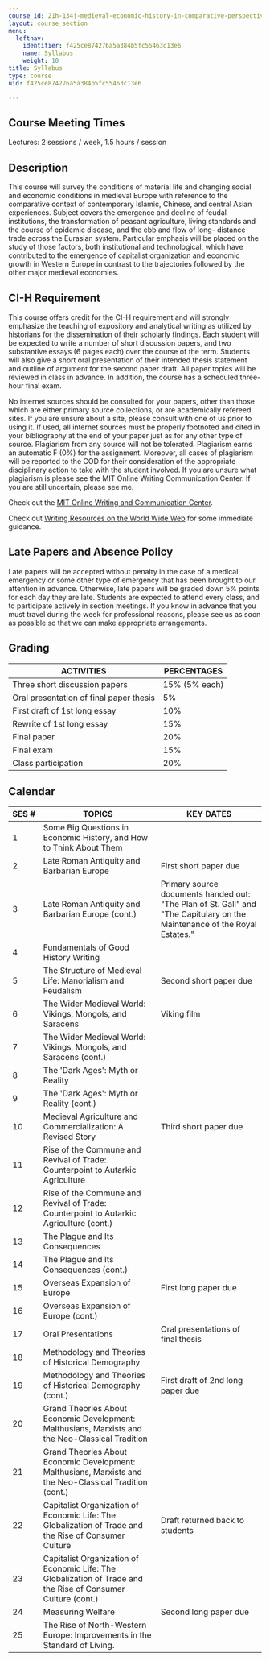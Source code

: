 ```yaml
---
course_id: 21h-134j-medieval-economic-history-in-comparative-perspective-spring-2012
layout: course_section
menu:
  leftnav:
    identifier: f425ce874276a5a384b5fc55463c13e6
    name: Syllabus
    weight: 10
title: Syllabus
type: course
uid: f425ce874276a5a384b5fc55463c13e6

---
```


Course Meeting Times
--------------------

Lectures: 2 sessions / week, 1.5 hours / session

Description
-----------

This course will survey the conditions of material life and changing social and economic conditions in medieval Europe with reference to the comparative context of contemporary Islamic, Chinese, and central Asian experiences. Subject covers the emergence and decline of feudal institutions, the transformation of peasant agriculture, living standards and the course of epidemic disease, and the ebb and flow of long- distance trade across the Eurasian system. Particular emphasis will be placed on the study of those factors, both institutional and technological, which have contributed to the emergence of capitalist organization and economic growth in Western Europe in contrast to the trajectories followed by the other major medieval economies.

CI-H Requirement
----------------

This course offers credit for the CI-H requirement and will strongly emphasize the teaching of expository and analytical writing as utilized by historians for the dissemination of their scholarly findings. Each student will be expected to write a number of short discussion papers, and two substantive essays (6 pages each) over the course of the term. Students will also give a short oral presentation of their intended thesis statement and outline of argument for the second paper draft. All paper topics will be reviewed in class in advance. In addition, the course has a scheduled three-hour final exam.

No internet sources should be consulted for your papers, other than those which are either primary source collections, or are academically refereed sites. If you are unsure about a site, please consult with one of us prior to using it. If used, all internet sources must be properly footnoted and cited in your bibliography at the end of your paper just as for any other type of source. Plagiarism from any source will not be tolerated. Plagiarism earns an automatic F (0%) for the assignment. Moreover, all cases of plagiarism will be reported to the COD for their consideration of the appropriate disciplinary action to take with the student involved. If you are unsure what plagiarism is please see the MIT Online Writing Communication Center. If you are still uncertain, please see me.

Check out the [MIT Online Writing and Communication Center](http://cmsw.mit.edu/writing-and-communication-center/).

Check out [Writing Resources on the World Wide Web](http://web.mit.edu/uaa/www/writing/links/) for some immediate guidance.

Late Papers and Absence Policy
------------------------------

Late papers will be accepted without penalty in the case of a medical emergency or some other type of emergency that has been brought to our attention in advance. Otherwise, late papers will be graded down 5% points for each day they are late. Students are expected to attend every class, and to participate actively in section meetings. If you know in advance that you must travel during the week for professional reasons, please see us as soon as possible so that we can make appropriate arrangements.

Grading
-------

| ACTIVITIES | PERCENTAGES |
| --- | --- |
| Three short discussion papers | 15% (5% each) |
| Oral presentation of final paper thesis | 5% |
| First draft of 1st long essay | 10% |
| Rewrite of 1st long essay | 15% |
| Final paper | 20% |
| Final exam | 15% |
| Class participation | 20% 

Calendar
--------

| SES # | TOPICS | KEY DATES |
| --- | --- | --- |
| 1 | Some Big Questions in Economic History, and How to Think About Them | &nbsp; |
| 2 | Late Roman Antiquity and Barbarian Europe | First short paper due |
| 3 | Late Roman Antiquity and Barbarian Europe (cont.) | Primary source documents handed out: "The Plan of St. Gall" and "The Capitulary on the Maintenance of the Royal Estates." |
| 4 | Fundamentals of Good History Writing | &nbsp; |
| 5 | The Structure of Medieval Life: Manorialism and Feudalism | Second short paper due |
| 6 | The Wider Medieval World: Vikings, Mongols, and Saracens | Viking film |
| 7 | The Wider Medieval World: Vikings, Mongols, and Saracens (cont.) | &nbsp; |
| 8 | The 'Dark Ages': Myth or Reality | &nbsp; |
| 9 | The 'Dark Ages': Myth or Reality (cont.) | &nbsp; |
| 10 | Medieval Agriculture and Commercialization: A Revised Story | Third short paper due |
| 11 | Rise of the Commune and Revival of Trade: Counterpoint to Autarkic Agriculture | &nbsp; |
| 12 | Rise of the Commune and Revival of Trade: Counterpoint to Autarkic Agriculture (cont.) | &nbsp; |
| 13 | The Plague and Its Consequences | &nbsp; |
| 14 | The Plague and Its Consequences (cont.) | &nbsp; |
| 15 | Overseas Expansion of Europe | First long paper due |
| 16 | Overseas Expansion of Europe (cont.) | &nbsp; |
| 17 | Oral Presentations | Oral presentations of final thesis |
| 18 | Methodology and Theories of Historical Demography | &nbsp; |
| 19 | Methodology and Theories of Historical Demography (cont.) | First draft of 2nd long paper due |
| 20 | Grand Theories About Economic Development: Malthusians, Marxists and the Neo-Classical Tradition | &nbsp; |
| 21 | Grand Theories About Economic Development: Malthusians, Marxists and the Neo-Classical Tradition (cont.) | &nbsp; |
| 22 | Capitalist Organization of Economic Life: The Globalization of Trade and the Rise of Consumer Culture | Draft returned back to students |
| 23 | Capitalist Organization of Economic Life: The Globalization of Trade and the Rise of Consumer Culture (cont.) | &nbsp; |
| 24 | Measuring Welfare | Second long paper due |
| 25 | The Rise of North-Western Europe: Improvements in the Standard of Living. |